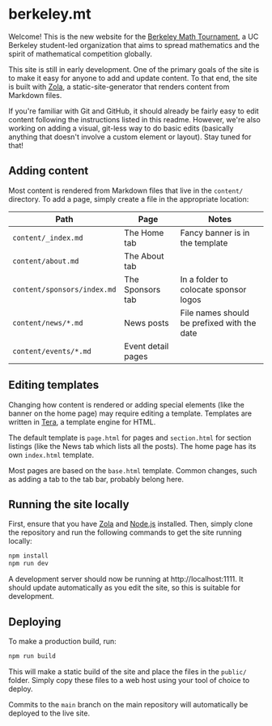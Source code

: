 # berkeley.mt

Welcome! This is the new website for the
[Berkeley Math Tournament](https://berkeley.mt/), a UC Berkeley student-led
organization that aims to spread mathematics and the spirit of mathematical
competition globally.

This site is still in early development. One of the primary goals of the site is
to make it easy for anyone to add and update content. To that end, the site is
built with [Zola](https://getzola.org/), a static-site-generator that renders
content from Markdown files.

If you're familiar with Git and GitHub, it should already be fairly easy to edit
content following the instructions listed in this readme. However, we're also
working on adding a visual, git-less way to do basic edits (basically anything
that doesn't involve a custom element or layout). Stay tuned for that!

## Adding content

Most content is rendered from Markdown files that live in the `content/`
directory. To add a page, simply create a file in the appropriate location:

| Path                        | Page               | Notes                                       |
| --------------------------- | ------------------ | ------------------------------------------- |
| `content/_index.md`         | The Home tab       | Fancy banner is in the template             |
| `content/about.md`          | The About tab      |                                             |
| `content/sponsors/index.md` | The Sponsors tab   | In a folder to colocate sponsor logos       |
| `content/news/*.md`         | News posts         | File names should be prefixed with the date |
| `content/events/*.md`       | Event detail pages |                                             |

## Editing templates

Changing how content is rendered or adding special elements (like the banner on
the home page) may require editing a template. Templates are written in
[Tera](https://keats.github.io/tera/), a template engine for HTML.

The default template is `page.html` for pages and `section.html` for section
listings (like the News tab which lists all the posts). The home page has its
own `index.html` template.

Most pages are based on the `base.html` template. Common changes, such as adding
a tab to the tab bar, probably belong here.

## Running the site locally

First, ensure that you have [Zola](https://getzola.org/) and
[Node.js](https://nodejs.org/) installed. Then, simply clone the repository and
run the following commands to get the site running locally:

```bash
npm install
npm run dev
```

A development server should now be running at http://localhost:1111. It should
update automatically as you edit the site, so this is suitable for development.

## Deploying

To make a production build, run:

```bash
npm run build
```

This will make a static build of the site and place the files in the `public/`
folder. Simply copy these files to a web host using your tool of choice to
deploy.

Commits to the `main` branch on the main repository will automatically be
deployed to the live site.
